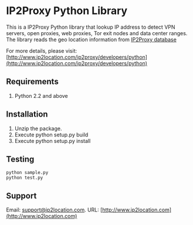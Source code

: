 # IP2Proxy Python Library

This is a IP2Proxy Python library that lookup IP address to detect VPN servers, open proxies, web proxies, Tor exit nodes and data center ranges. The library reads the geo location information from [IP2Proxy database](https://www.ip2location.com/proxy-database)

For more details, please visit:
[http://www.ip2location.com/ip2proxy/developers/python](http://www.ip2location.com/ip2proxy/developers/python)

## Requirements
1. Python 2.2 and above

## Installation
1. Unzip the package.
2. Execute python setup.py build
3. Execute python setup.py install

## Testing
    python sample.py
    python test.py

## Support
Email: support@ip2location.com.
URL: [http://www.ip2location.com](http://www.ip2location.com)
